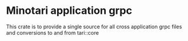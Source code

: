 # Minotari application grpc

This crate is to provide a single source for all cross application grpc files and conversions to and from tari::core
